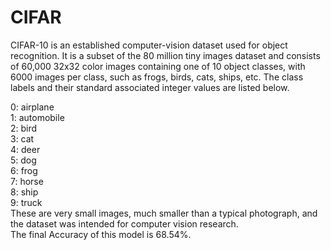 # CIFAR 
CIFAR-10 is an established computer-vision dataset used for object recognition. It is a subset of the 80 million tiny images dataset and consists of 60,000 32x32 color images containing one of 10 object classes, with 6000 images per class, such as frogs, birds, cats, ships, etc. The class labels and their standard associated integer values are listed below.

0: airplane <br/>
1: automobile <br/>
2: bird  <br/>
3: cat  <br/>
4: deer  <br/>
5: dog  <br/>
6: frog <br/>
7: horse <br/>
8: ship <br/>
9: truck <br/>
These are very small images, much smaller than a typical photograph, and the dataset was intended for computer vision research.<br/>
The final Accuracy of this model is 68.54%.
